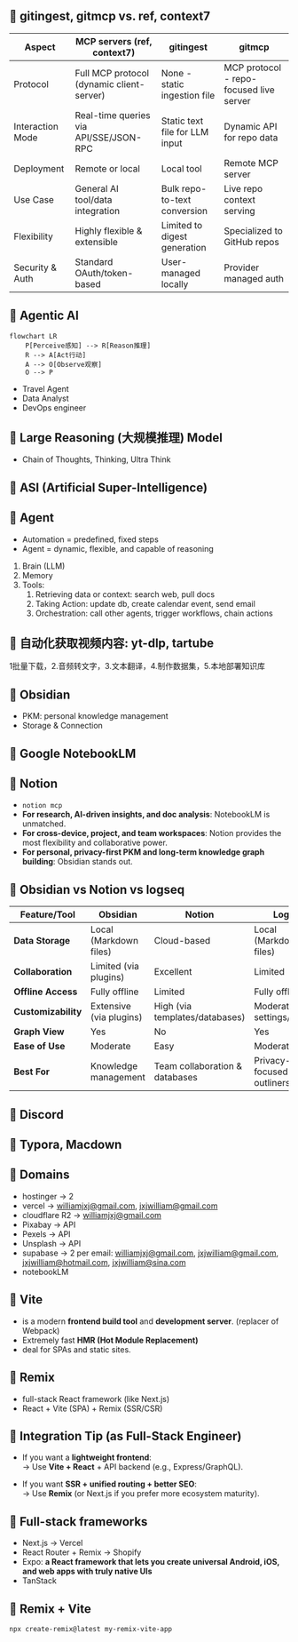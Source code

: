 

## 🥃 gitingest, gitmcp vs. ref, context7

| Aspect           | MCP servers (ref, context7)               | gitingest                      | gitmcp                                  |
|------------------|-------------------------------------------|--------------------------------|-----------------------------------------|
| Protocol         | Full MCP protocol (dynamic client-server) | None - static ingestion file   | MCP protocol - repo-focused live server |
| Interaction Mode | Real-time queries via API/SSE/JSON-RPC    | Static text file for LLM input | Dynamic API for repo data               |
| Deployment       | Remote or local                           | Local tool                     | Remote MCP server                       |
| Use Case         | General AI tool/data integration          | Bulk repo-to-text conversion   | Live repo context serving               |
| Flexibility      | Highly flexible & extensible              | Limited to digest generation   | Specialized to GitHub repos             |
| Security & Auth  | Standard OAuth/token-based                | User-managed locally           | Provider managed auth                   |


## 🥃 Agentic AI

```mermaid
flowchart LR
    P[Perceive感知] --> R[Reason推理]
    R --> A[Act行动]
    A --> O[Observe观察]
    O --> P
```

- Travel Agent
- Data Analyst
- DevOps engineer

## 🥃 Large Reasoning (大规模推理) Model

- Chain of Thoughts, Thinking, Ultra Think

## 🥃 ASI (Artificial Super-Intelligence)


## 🥃 Agent

- Automation = predefined, fixed steps
- Agent = dynamic, flexible, and capable of reasoning

1. Brain (LLM)
2. Memory
3. Tools: 
      1. Retrieving data or context: search web, pull docs
      2. Taking Action: update db, create calendar event, send email
      3. Orchestration: call other agents, trigger workflows, chain actions

## 🥃 自动化获取视频内容: yt-dlp, tartube 

1批量下载，2.音频转文字，3.文本翻译，4.制作数据集，5.本地部署知识库

## 🥃 Obsidian

- PKM: personal knowledge management 
- Storage & Connection

## 🥃 Google NotebookLM

## 🥃 Notion

- `notion mcp`
- **For research, AI-driven insights, and doc analysis**: NotebookLM is unmatched.
- **For cross-device, project, and team workspaces**: Notion provides the most flexibility and collaborative power.
- **For personal, privacy-first PKM and long-term knowledge graph building**: Obsidian stands out.


## 🥃 Obsidian vs Notion vs logseq

| Feature/Tool        | **Obsidian**               | **Notion**                      | **Logseq**                    |
|---------------------|---------------------------|----------------------------------|-------------------------------|
| **Data Storage**     | Local (Markdown files)    | Cloud-based                     | Local (Markdown/Org files)    |
| **Collaboration**    | Limited (via plugins)     | Excellent                        | Limited                       |
| **Offline Access**   | Fully offline             | Limited                          | Fully offline                 |
| **Customizability**  | Extensive (via plugins)   | High (via templates/databases)   | Moderate (via settings/plugins) |
| **Graph View**       | Yes                       | No                               | Yes                           |
| **Ease of Use**      | Moderate                  | Easy                             | Moderate                      |
| **Best For**         | Knowledge management      | Team collaboration & databases   | Privacy-focused outliners     |


## 🥃 Discord

## 🥃 Typora, Macdown

## 🍍 Domains

- hostinger -> 2
- vercel -> williamjxj@gmail.com, jxjwilliam@gmail.com
- cloudflare R2 -> williamjxj@gmail.com
- Pixabay -> API
- Pexels -> API
- Unsplash -> API
- supabase -> 2 per email: williamjxj@gmail.com, jxjwilliam@gmail.com, jxjwilliam@hotmail.com, jxjwilliam@sina.com
- notebookLM

## 🥝 Vite

- is a modern **frontend build tool** and **development server**. (replacer of Webpack)
- Extremely fast **HMR (Hot Module Replacement)**
- deal for SPAs and static sites.

## 🥥 Remix

- full-stack React framework (like Next.js)
- React +  Vite (SPA) + Remix (SSR/CSR)

## 🥥 Integration Tip (as Full-Stack Engineer)

- If you want a **lightweight frontend**:  
    → Use **Vite + React** + API backend (e.g., Express/GraphQL).
    
- If you want **SSR + unified routing + better SEO**:  
    → Use **Remix** (or Next.js if you prefer more ecosystem maturity).


## 🥥 Full-stack frameworks

- Next.js -> Vercel
- React Router + Remix -> Shopify
- Expo: **a React framework that lets you create universal Android, iOS, and web apps with truly native UIs**
- TanStack

## 🥥 Remix + Vite

`npx create-remix@latest my-remix-vite-app`


